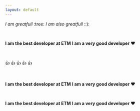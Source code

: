 ```yaml
---
layout: default
---
```


*I am greatfull* :tree:
_I am also greatfull_ ::):

<br>

**I am the best developer at ETM**
__I am a very good developer__ :heart:


<br>

:+1: :+1: :+1: :+1: :+1:

<br>

**I am the best developer at ETM**
__I am a very good developer__ :heart:

<br>

**I am the best developer at ETM**
__I am a very good developer__ :heart:
